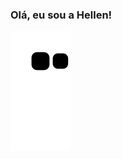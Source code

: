 ###  Olá, eu sou a Hellen!
![Snake animation](https://github.com/GabrielRosa09/GabrielRosa09/blob/output/github-contribution-grid-snake.svg)

<!--
**Hellen159/Hellen159** is a ✨ _special_ ✨ repository because its `README.md` (this file) appears on your GitHub profile.

Here are some ideas to get you started:

- 🔭 I’m currently working on ...
- 🌱 I’m currently learning ...
- 👯 I’m looking to collaborate on ...
- 🤔 I’m looking for help with ...
- 💬 Ask me about ...
- 📫 How to reach me: ...
- 😄 Pronouns: ...
- ⚡ Fun fact: ...
-->
